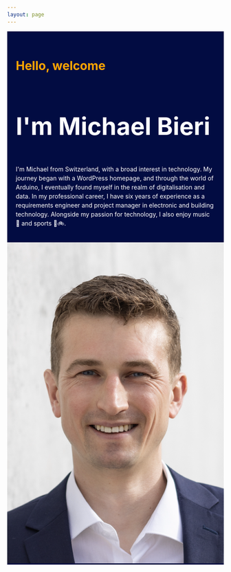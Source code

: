 ```yaml
---
layout: page
---
```


<head>
  <style>
    .content {
      display: flex;
      flex-wrap: wrap;
      align-items: flex-start;
      margin-bottom: 20px;
    }
    article {
      flex: 1 1 60%;
      padding: 20px;
      background-color: #020c42;
      margin: auto;
      text-align: left;
      line-height: 1.5;
      max-width: 100%;
      box-sizing: border-box; 
    }
    picture {
      flex: 1 1 30%;
      background-color: #020c42;
      padding: 0;
      margin: center;
    }
    img {
      max-width: 100%;
      height: auto;
    }
    /* Responsive layout */
    @media (max-width: 1024px) {
      article {
        flex: 1 1 100%;
      }
      picture {
        flex: 1 1 100%;
        text-align: center;
      }
    }
    @media (max-width: 480px) {
      .content {
        flex-direction: column;
      }
      article, picture {
        width: 100%;
        margin: 0;
        text-align: center;
      }
      article {
        padding: 10px;
      }
      h1 {
        font-size: 150%;
        margin-bottom: -10px;
      }
      h2 {
        font-size: 250%;
        margin-bottom: -20px;
      }
      p {
        font-size: 90%;
        margin-bottom: -10px;
      }
    }
  </style>
</head>
<body>
  <section class="content">
    <article>
      <h1 style="font-size:200%;color:orange;">Hello, welcome</h1>
      <h2 style="font-size:400%;color:white;">I'm Michael Bieri</h2>
      <p style="color:white;">I'm Michael from Switzerland, with a broad interest in technology. My journey began with a WordPress homepage, and through the world of Arduino, I eventually found myself in the realm of digitalisation and data. In my professional career, I have six years of experience as a requirements engineer and project manager in electronic and building technology. Alongside my passion for technology, I also enjoy music 🎺 and sports 🧭🚲.</p>
    </article>
    <picture>
      <img src="/assets/images/MichaelBieri.png" alt="Michael Bieri">
    </picture>
  </section>
</body>
